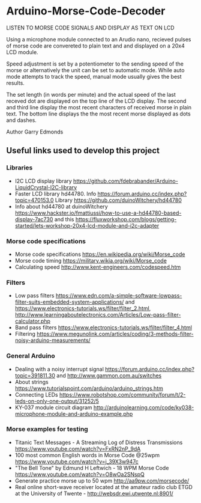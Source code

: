 # Arduino-Morse-Code-Decoder

LISTEN TO MORSE CODE SIGNALS AND DISPLAY AS TEXT ON LCD

Using a microphone module connected to an Arudio nano, recieved pulses of morse code are convereted to plain text and and displayed on a 20x4 LCD module. 

Speed adjustment is set by a potentiometer to the sending speed of the morse or alternatively the unit can be set to automatic mode. While auto mode attempts to track the speed, manual mode usually gives the best results.

The set length (in words per minute) and the actual speed of the last receved dot are displayed on the top line of the LCD display. The second and third line display the most recent characters of received morse in plain text. The bottom line displays the the most recent morse displayed as dots and dashes.

Author Garry Edmonds

## Useful links used to develop this project
### Libraries
 - I2C LCD display library https://github.com/fdebrabander/Arduino-LiquidCrystal-I2C-library
 - Faster LCD library hd44780. Info https://forum.arduino.cc/index.php?topic=470153.0 Library https://github.com/duinoWitchery/hd44780
 - Info about hd44780 at duinoWitchery https://www.hackster.io/fmattiussi/how-to-use-a-hd44780-based-display-7ac730
    and this https://fluxworkshop.com/blogs/getting-started/lets-workshop-20x4-lcd-module-and-i2c-adapter
 
### Morse code specifications
 - Morse code specifications https://en.wikipedia.org/wiki/Morse_code
 - Morse code timing https://military.wikia.org/wiki/Morse_code
 - Calculating speed http://www.kent-engineers.com/codespeed.htm
 
### Filters
 - Low pass filters https://www.edn.com/a-simple-software-lowpass-filter-suits-embedded-system-applications/
    and https://www.electronics-tutorials.ws/filter/filter_2.html, http://www.learningaboutelectronics.com/Articles/Low-pass-filter-calculator.php
 - Band pass filters https://www.electronics-tutorials.ws/filter/filter_4.html
 - Filtering https://www.megunolink.com/articles/coding/3-methods-filter-noisy-arduino-measurements/
 
### General Arduino
 - Dealing with a noisy interrupt signal https://forum.arduino.cc/index.php?topic=391811.30 and http://www.gammon.com.au/switches
 - About strings https://www.tutorialspoint.com/arduino/arduino_strings.htm
 - Connecting LEDs https://www.robotshop.com/community/forum/t/2-leds-on-only-one-output/31252/5
 - KY-037 module circuit diagram http://arduinolearning.com/code/ky038-microphone-module-and-arduino-example.php
 
### Morse examples for testing
  - Titanic Text Messages - A Streaming Log of Distress Transmissions https://www.youtube.com/watch?v=FxRN2nP_9dA
  - 100 most common English words in Morse Code @25wpm https://www.youtube.com/watch?v=j_39X3w947c
  - "The Bell Tone" by Edmund H Leftwich - 18 WPM Morse Code https://www.youtube.com/watch?v=O8wOa2SNspQ
  - Generate practice morse up to 50 wpm http://aa9pw.com/morsecode/
  - Real online short-wave receiver located at the amateur radio club ETGD at the University of Twente - http://websdr.ewi.utwente.nl:8901/
